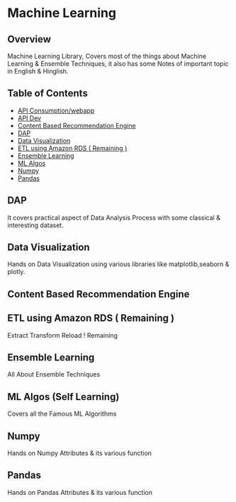 # Machine Learning 

## Overview

Machine Learning Library, Covers most of the things about Machine Learning & Ensemble Techniques, it also has some Notes of important topic in English & Hinglish.

## Table of Contents

- [API Consumption/webapp](#api-consumptionwebapp)
- [API Dev](#api-dev)
- [Content Based Recommendation Engine](#content-based-recommendation-engine)
- [DAP](#dap)
- [Data Visualization](#data-visualization)
- [ETL using Amazon RDS ( Remaining )](#etl-using-amazon-rds--remaining-)
- [Ensemble Learning](#ensemble-learning)
- [ML Algos](#ml-algos-self-learning)
- [Numpy](#numpy)
- [Pandas](#pandas)



## DAP

It covers practical aspect of Data Analysis Process with some classical & interesting dataset.

## Data Visualization

Hands on Data Visualization using various libraries like matplotlib,seaborn & plotly.


## Content Based Recommendation Engine



## ETL using Amazon RDS ( Remaining )

Extract Transform Reload ! Remaining

## Ensemble Learning

All About Ensemble Techniques

## ML Algos (Self Learning)

Covers all the Famous ML Algorithms

## Numpy

Hands on Numpy Attributes & its various function

## Pandas

Hands on Pandas Attributes & its various function





